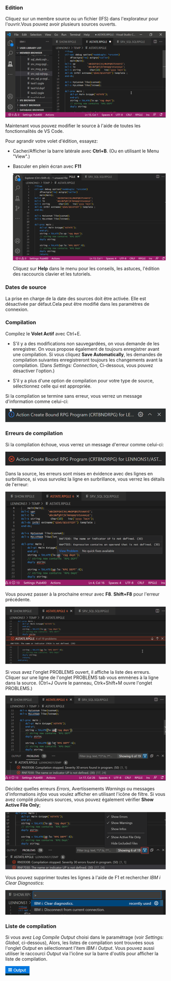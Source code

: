 
### Edition

Cliquez sur un membre source ou un fichier (IFS) dans l'explorateur pour l'ouvrir.Vous pouvez avoir plusieurs sources ouverts.

 ![Editing example](../../assets/EditComp-01.png)

Maintenant vous pouvez modifier le source à l'aide de toutes les fonctionnalités de VS Code.

Pour agrandir votre volet d'édition, essayez:

- Cacher/Afficher la barre latérale avec **Ctrl+B**. (Ou en utilisant le Menu "View".)
- Basculer en plein écran avec **F11**
  
  ![Editing max space](../../assets/EditComp-02.png)

  Cliquez sur **Help** dans le menu pour les conseils, les astuces, l'édition des raccourcis clavier et les tutoriels.

### Dates de source

La prise en charge de la date des sources doit être activée. Elle est désactivée par défaut.Cela peut être modifié dans les paramètres de connexion. 

### Compilation

Compilez le **Volet Actif** avec Ctrl+E.

- S'il y a des modifications non sauvegardées, on vous demande de les enregistrer. On vous propose également de toujours enregistrer avant une compilation.
Si vous cliquez **Save Automatically**, les demandes de compilation suivantes enregistreront toujours les changements avant la compilation. (Dans *Settings: Connection*, Ci-dessous, vous pouvez désactiver l'option.)

- S'il y a plus d'une option de compilation pour votre type de source, sélectionnez celle qui est appropriée.

Si la compilation se termine sans erreur, vous verrez un message d'information comme celui-ci:

![Compile successful](../../assets/EditComp-03.png)

### Erreurs de compilation

Si la compilation échoue, vous verrez un message d'erreur comme celui-ci:

![Complile failed](../../assets/EditComp-04.png)

Dans la source, les erreurs sont mises en évidence avec des lignes en surbrillance, si vous survolez la ligne en surbrillance, vous verrez les détails de l'erreur:

![Squiggly errors](../../assets/EditComp-05.png)

Vous pouvez passer à la prochaine erreur avec **F8**.  **Shift+F8** pour l'erreur précédente.

![F8 next error](../../assets/EditComp-05A.png)

Si vous avez l'onglet PROBLEMS ouvert, il affiche la liste des erreurs. Cliquer sur une ligne de l'onglet PROBLEMS tab vous emmènes à la ligne dans la source. (Ctrl+J Ouvre le panneau, Ctrk+Shift+M ouvre l'onglet PROBLEMS.)

![Problems tab](../../assets/EditComp-06.png)

Décidez quelles erreurs *Errors*, Avertissements *Warnings* ou messages d'informations *infos* vous voulez afficher en utilisant l'icône de filtre. Si vous avez compilé plusieurs sources, vous pouvez également vérifier **Show Active File Only**;

![Errors filter](../../assets/EditComp-07.png)

Vous pouvez supprimer toutes les lignes à l'aide de F1 et rechercher *IBM i Clear Diagnostics*:

![Clear diagnostics](../../assets/EditComp-08.png)

### Liste de compilation

Si vous avez *Log Compile Output* choisi dans le paramétrage (voir *Settings: Global*, ci-dessous), Alors, les listes de compilation sont trouvées sous l'onglet *Output* en sélectionnant l'item *IBM i Output*.  Vous pouvez aussi utiliser le raccourci *Output* via l'icône sur la barre d'outils pour afficher la liste de compilation.

![Output button](../../assets/EditComp-09.png)
